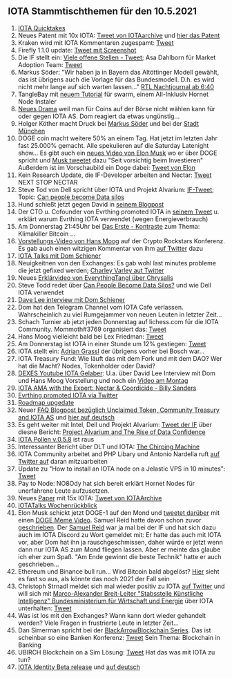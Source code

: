 ## IOTA Stammtischthemen für den 10.5.2021

1. [IOTA Quicktakes](https://www.youtube.com/watch?v=2RAXAu0JfbU)
2. Neues Patent mit 10x IOTA: [Tweet von IOTAarchive](https://twitter.com/_iotaarchive/status/1389469593006223362?s=19) und [hier das Patent](https://arxiv.org/pdf/2103.10074.pdf)
3. Kraken wird mit IOTA Kommentaren zugespamt: [Tweet](https://twitter.com/krakenfx/status/1388139007293407234?s=20)
4. Firefly 1.1.0 update: [Tweet mit Screenshot](https://twitter.com/Vrom14286662/status/1389472628587573249?s=20)
5. Die IF stellt ein: [Viele offene Stellen - Tweet](https://twitter.com/iota/status/1389521446460928001?s=20); Asa Dahlborn für Market Adoption Team: [Tweet](https://twitter.com/iota/status/1389882631458787328?s=20)
6. Markus Söder: "Wir haben ja in Bayern das Altöttinger Modell gewählt, das ist übrigens auch die Vorlage für das Bundesmodell. D.h. es wird nicht mehr lange auf sich warten lassen..." [RTL Nachtjournal ab 6:40](https://www.tvnow.de/shows/rtl-nachtjournal-290/2021-05/episode-85-sendung-vom-05-05-2021-4049374?utm_source=rtl&utm_medium=owned&utm_campaign=right_rail&utm_term=rtl-nachtjournal)
7. TangleBay mit [neuem Tutorial](https://tanglebay.com/swarm/) für swarm, einem All-Inklusiv Hornet Node Instaler
8. [Neues Drama](https://www.reddit.com/r/IOTAmarkets/comments/n4wj00/yikes_dom_i_want_to_keep_holding_iota_but_youre/?utm_source=share&utm_medium=ios_app&utm_name=iossmf) weil man für Coins auf der Börse nicht wählen kann für oder gegen IOTA AS. Dom reagiert da etwas ungünstig...
9. Holger Köther macht Druck bei [Markus Söder](https://twitter.com/HolgerKoether/status/1389839813046644739?s=20) und bei der [Stadt München](https://twitter.com/HolgerKoether/status/1389841658741657603?s=20)
10. DOGE coin macht weitere 50% an einem Tag. Hat jetzt im letzten Jahr fast 25.000% gemacht. Alle spekulieren auf die Saturday Latenight show... Es gibt auch ein [neues Video von Elon Musk](https://www.youtube.com/watch?app=desktop&v=u_U_dOOI9us) wo er über DOGE spricht und [Musk tweetet](https://twitter.com/elonmusk/status/1390522866979033092?s=20) dazu "Seit vorsichtig beim Investieren" Außerdem ist im Vorschaubild ein Doge dabei: [Tweet von Elon](https://twitter.com/elonmusk/status/1390774840135766019?s=20)
11. Kein Research Update, die IF-Developer arbeiten and Nectar: [Tweet](https://twitter.com/iota/status/1389248553248251908) NEXT STOP NECTAR
12. Steve Tod von Dell spricht über IOTA und Projekt Alvarium: [IF-Tweet](https://twitter.com/iota/status/1389988368633810949?s=20); Topic: [Can people become Data silos](https://www.delltechnologies.com/en-us/events/delltechnologiesworld/sessions.htm#/schedule/all/filter/all/text/silo/session/909)
13. Hund schießt jetzt gegen David in [seinem Blogpost](https://hund-research.medium.com/dear-david-s%C3%B8nsteb%C3%B8-2474582d3e57)
14. Der CTO u. Cofounder von Evrthing promoted IOTA in [seinem Tweet](https://twitter.com/domguinard/status/1390215269377773575?s=20) u. erklärt warum Evrthing IOTA verwendet (wegen Energieverbrauch)
15. Am Donnerstag 21:45Uhr bei [Das Erste - Kontraste](https://youtu.be/CzedP0z1HSo?t=1478) zum Thema: Klimakiller Bitcoin ...
16. [Vorstellungs-Video von Hans Moog](https://www.youtube.com/watch?v=lDE_Xl1t3mQ) auf der Crypto Rockstars Konferenz. Es gab auch einen witzigen Kommentar von ihm [auf Twitter](https://twitter.com/hus_qy/status/1390403534252806146?s=20) dazu
17. [IOTA Talks mit Dom Schiener](https://www.youtube.com/watch?v=P7wwCRqnKF8&feature=youtu.be)
18. Neuigkeitnen von den Exchanges: Es gab wohl last minutes probleme die jetzt gefixed werden; [Charley Varley aut Twitter](https://twitter.com/c_varley/status/1390352767596863491?s=19)
19. Neues [Erklärvideo von EverythingTangl über Chrysalis](https://www.youtube.com/watch?v=4X6TqN6lQhs)
20. Steve Todd redet über [Can People Become Data Silos?](https://www.youtube.com/watch?v=rsQedZUmWd0) und wie Dell IOTA verwendet
21. [Dave Lee interview mit Dom Schiener](https://www.youtube.com/watch?v=OoSCIf1Q_Q8)
22. Dom hat den Telegram Channel vom IOTA Cafe verlassen. Wahrscheinlich zu viel Rumgejammer von neuen Leuten in letzter Zeit...
23. Schach Turnier ab jetzt jeden Donnerstag auf lichess.com für die IOTA Community. Mommoth#3769 organisiert das: [Tweet](https://twitter.com/Vrom14286662/status/1390573700890734598?s=19)
24. Hans Moog vielleicht bald bei Lex Friedman: [Tweet](https://twitter.com/Vrom14286662/status/1390410823479222289?s=20)
25. Am Donnerstag ist IOTA in einer Stunde um 12% gestiegen: [Tweet](https://twitter.com/Vrom14286662/status/1390402351920472066?s=20)
26. IOTA stellt ein: [Adrian Grassl](https://blog.iota.org/welcome-adrian-grassl-to-the-iota-foundation/) der übrigens vorher bei Bosch war...
27. IOTA Treasury Fund: Wie läuft das mit dem Fork und mit dem DAO? Wer hat die Macht? Nodes, Tokenholder oder David?
28. [DEXES Youtube IOTA Gelaber](https://www.youtube.com/watch?v=U9jCIDC3FJA&feature=youtu.be): U.a. über David Lee Interview mit Dom und Hans Moog Vorstellung und noch ein [Video am Montag](https://www.youtube.com/watch?v=WA1yq72yug4)
29. [IOTA AMA with the Expert: Nectar & Coordicide - Billy Sanders](https://www.youtube.com/watch?v=DZHrl6Md0fc)
30. [Evrthing promoted IOTA via Twitter](https://twitter.com/EVRYTHNG/status/1390615390145978372?s=20)
31. [Roadmap upgedate](https://roadmap.iota.org/)
32. Neuer [FAQ Blogpost bezüglich Unclaimed Token, Community Treasury and IOTA AS](https://blog.iota.org/unclaimed-tokens-community-treasury-and-iota-as-faq/) und [hier auf deutsch](https://iota-einsteiger-guide.de/iota-unclaimed-tokens-faq.html)
33. Es geht weiter mit Intel, Dell und Projekt Alvarium: [Tweet der IF](https://twitter.com/iota/status/1390706752824483841?s=20) über diesne Bericht: [Project Alvarium and The Rise of Data Confidence](https://www.cio.com/article/3617917/project-alvarium-and-the-rise-of-data-confidence.html)
34. [IOTA Pollen v.0.5.8](https://twitter.com/AngeloCapossele/status/1390710916996599808?s=19) ist raus
35. Interessanter Bericht über DLT und IOTA: [The Chirping Machine](https://b0rg.medium.com/the-chirping-machine-4c73269c2871)
36. IOTA Community arbeitet and PHP Libary und Antonio Nardella ruft [auf Twitter auf](https://twitter.com/antonionardella/status/1391392206980886537?s=19) daran mitzuarbeiten
37. Update zu "How to install an IOTA node on a Jelastic VPS in 10 minutes": [Tweet](https://twitter.com/IotaSonic/status/1391370897559273475?s=19)
38. Pay to Node: NO8Ody hat sich bereit erklärt Hornet Nodes für unerfahrene Leute aufzusetzen. 
39. Neues [Paper](https://arxiv.org/pdf/2104.13813.pdf) mit 15x IOTA: [Tweet von IOTAArchive](https://twitter.com/_iotaarchive/status/1391639893261099008?s=19)
40. [IOTATalks Wochenrückblick](https://www.iota-talk.com/index.php?article/87-wochenr%C3%BCckblick-vom-2-bis-8-mai-2021/)
41. Elon Musk schickt jetzt DOGE-1 auf den Mond und [tweetet darüber](https://twitter.com/elonmusk/status/1391523807148527620?s=20) mit einen [DOGE Meme Video](https://www.youtube.com/watch?app=desktop&v=s3NWyh8a5t0). Samuel Reid hatte davon schon zuvor [geschrieben](https://www.prnewswire.com/news-releases/spacex-to-launch-doge-1-to-the-moon-301287016.html). Der [Samuel Reid](https://blog.iota.org/welcome-samuel-reid-to-iota-744469bce973/) war ja mal bei der IF und hat sich dazu auch im IOTA Discord zu Wort gemeldet mit: Er hatte das auch mit IOTA vor, aber Dom hat ihn ja rauschgeschmissen, daher würde er jetzt wenn dann nur IOTA AS zum Mond fliegen lassen. Aber er meinte das glaube ich eher zum Spaß. "Am Ende gewinnt die beste Technik" hatte er auch geschrieben...
42. Ethereum und Binance bull run... Wird Bitcoin bald abgelöst? [Hier](https://coinmarketcap.com/charts/) sieht es fast so aus, als könnte das noch 2021 der Fall sein
43. Christoph Strnadl meldet sich mal wieder positiv zu IOTA [auf Twitter](https://twitter.com/archimate/status/1391429696647274497?s=1002) und will sich mit [Marco-Alexander Breit-Leiter "Stabsstelle Künstliche Intelligenz" Bundesministerium für Wirtschaft und Energie](https://www.digital-governance.de/de/node/2841) über IOTA unterhalten: [Tweet](https://twitter.com/archimate/status/1391493721938710535?s=20)
44. Was ist los mit den Exchanges? Wann kann dort wieder gehandelt werden? Viele Fragen in frustrierte Leute in letzter Zeit...
45. Dan Simerman spricht bei der [BlackArrowBlockchain Series](https://www.blackarrowconferences.com/bib.html). Das ist scheinbar so eine Banken Konferenz: [Tweet](https://twitter.com/DanSimerman/status/1391737234148179970?s=20) Sein Thema: Blockchain in Banking
46. UBIRCH Blockchain on a Sim Lösung: [Tweet](https://twitter.com/ubirch_trust/status/1391656742988263425?s=21) Hat das was mit IOTA zu tun?
47. [IOTA Identity Beta release](https://blog.iota.org/iota-identity-beta-release) und [auf deutsch](https://iota-einsteiger-guide.de/iota-identity-beta.html)
